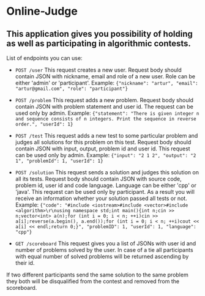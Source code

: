 # Online-Judge

## This application gives you possibility of holding as well as participating in algorithmic contests.

List of endpoints you can use:

- `POST /user`
This request creates a new user.
Request body should contain JSON with nickname, email and role of a new user.
Role can be either 'admin' or 'participant'.
Example: `{"nickname": "artur", "email": "artur@gmail.com", "role": "participant"}`

- `POST /problem`
This request adds a new problem.
Request body should contain JSON with problem statement and user id.
The request can be used only by admin.
Example: `{"statement": "There is given integer n and sequence consists of n integers. Print the sequence in reverse order.", "userId": 1}`

- `POST /test`
This request adds a new test to some particular problem and judges all solutions for this problem on this test.
Request body should contain JSON with input, output, problem id and user id.
This request can be used only by admin.
Example: `{"input": "2 1 2", "output": "2 1", "problemId": 1, "userId": 1}`

- `POST /solution`
This request sends a solution and judges this solution on all its tests.
Request body should contain JSON with source code, problem id, user id and code language.
Language can be either 'cpp' or 'java'.
This request can be used only by participant.
As a result you will receive an information whether your solution passed all tests or not.
Example: `{"code": "#include <iostream>#include <vector>#include <algorithm>\r\nusing namespace std;int main(){int n;cin >> n;vector<int> a(n);for (int i = 0; i < n; ++i)cin >> a[i];reverse(a.begin(), a.end());for (int i = 0; i < n; ++i)cout << a[i] << endl;return 0;}", "problemID": 1, "userId": 1, "language": "cpp"}`

- `GET /scoreboard`
This request gives you a list of JSONs with user id and number of problems solved by the user. In case of a tie all participants with equal number of solved problems will be returned ascending by their id.

If two different participants send the same solution to the same problem they both will be disqualified from the contest and removed from the scoreboard.
